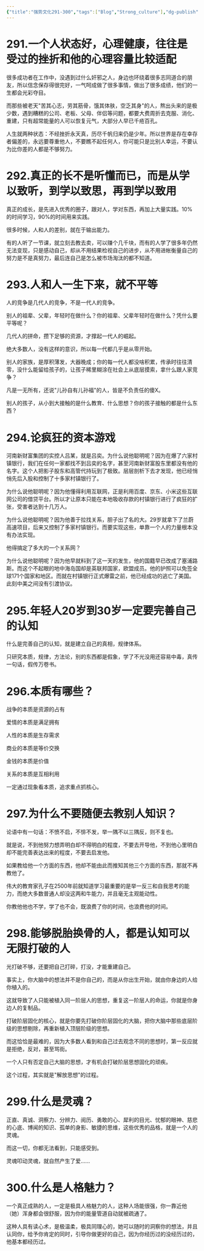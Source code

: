 ```yaml
---
{"title":"强势文化291-300","tags":["Blog","Strong_culture"],"dg-publish":true,"dg-note-icon":5,"permalink":"/🌓Interest_兴趣/Exalt/强势文化/30强势文化291-300/","dgPassFrontmatter":true,"noteIcon":5,"created":"2024-09-19T10:56:49.239+08:00","updated":"2024-09-19T12:34:41.109+08:00"}
---
```


# 291.一个人状态好，心理健康，往往是受过的挫折和他的心理容量比较适配

很多成功者在工作中，没遇到过什么奸邪之人，身边也环绕着很多志同道合的朋友，所以信念保存得很完好，一气呵成做了很多事情，做出了很多成绩，他们的一生都会光彩夺目。

而那些被老天"苦其心志，劳其筋骨，饿其体肤，空乏其身"的人，熬出头来的是极少数，遇到糟糕的公司、老板、父母、伴侣等问题，都要大费周折去克服、消化、重建，只有超常能量的人可以恢复元气，大部分人早已千疮百孔。

人生就两种状态：不经挫折永天真，历尽千帆归来仍是少年。所以世界是存在幸存者偏差的，永远要尊重他人，不要瞧不起任何人，你可能只是比别人幸运，不要认为比你差的人都是不够努力。

# 292.真正的长不是听懂而已，而是从学以致听，到学以致思，再到学以致用

真正的成长，是先进入优秀的圈子，跟对人，学对东西，再加上大量实践。10%的时间学习，90%的时间用来实践。

很多时候，人和人的差别，就在于输出能力。

有的人听了一节课，就立刻去教去卖，可以赚个几千块，而有的人学了很多年仍然无法变现，只是感动自己，却从不用结果检视自己的进步，从不用进帐衡量自己的努力是不是真努力，最后连自己是怎么被市场淘汰的都不知道。

# 293.人和人一生下来，就不平等

人的竞争是几代人的竞争，不是一代人的竞争。

别人的祖辈、父辈，年轻时在做什么？你的祖辈、父辈年轻时在做什么？凭什么要平等呢？

几代人的拼命，攒下足够的资源，才撑起一代人的崛起。

绝大多数人，没有这样的意识，所以每一代都几乎是从零开始。

别人的家族，是厚积薄发，大器晚成；你的每一代人都没啥积累，传承时往往清零，没什么能留给孩子的，让孩子稀里糊涂在社会上从底层摸索，拿什么跟人家竞争？

凡是一无所有，还说"儿孙自有儿孙福"的人，皆是不负责任的傻X。

别人的孩子，从小到大接触的是什么教育、什么思想？你的孩子接触的都是什么东西？

# 294.论疯狂的资本游戏

河南新财富集团的实控人吕某，就是吕奕。为什么说他聪明呢？因为在爆了六家村镇银行，我们在任何一家都找不到吕奕的名字，甚至河南新财富股东里都没有他的名字。这个人把影子股东和高管代持玩到了极致。层层剖析下去才发现，他已经悄悄先后入股和控制了十多家村镇银行了。

为什么说他聪明呢？因为他懂得利用互联网，正是利用百度、京东、小米这些互联网公司的借贷平台。所以才让原本只能在本地吸收存款的村镇银行进行了疯狂的扩张，受害者达到十几万人。

为什么说他聪明呢？因为他善于拉找关系，胆子出了名的大。29岁就拿下了兰蔚高速项目，后来又控制了多家村镇银行。而要实现这些，单靠一个人的力量根本没有办法实现。

他得搞定了多大的一个关系网？

为什么说他聪明呢？因为他早就料到了这一天的发生，他的国籍早已改成了塞浦路斯。而这个不起眼的地中海岛国却是英联邦国家，欧盟成员。他的护照可以免签全球171个国家和地区。而就在村镇银行正式爆雷之前，他已经成功的逃亡了美国。此刻中美之间没有引渡协议。

# 295.年轻人20岁到30岁一定要完善自己的认知

什么是完善自己的认知，就是建立自己的真相，规律体系。

只研究本质，规律，方法论，别的东西都是假象，学了不光没用还容易中毒，真传一句话，假传万卷书。

# 296.本质有哪些？

战争的本质是资源的占有

爱情的本质是满足拥有

人性的本质是生存需求

商业的本质是等价交换

金钱的本质是价值

关系的本质是互相利用

一定通过现象看本质，追求重点抓核心。

# 297.为什么不要随便去教别人知识？

论语中有一句话：不愤不启，不悱不发，举一隅不以三隅反，则不复也。

就是说，不到他努力想弄明白却不得明白的程度，不要去开导他，不到他心里明白却不能完善表达出来的程度，不要去启发他。

如果教给他一个方面的东西，他却不能由此而推知其他三个方面的东西，那就不再教他了。

伟大的教育家孔子在2500年前就知道学习最重要的是举一反三和自我思考的能力，而绝大多数普通人却没这两和牛能力，并且毫无主观能动性。

你教他他也不学，学了也不会，既浪费了你的时间，也浪费他的时间。

# 298.能够脱胎换骨的人，都是认知可以无限打破的人

光打破不够，还要把自己打碎，打没，才能重建自己。

事实上，你大脑中的想法并不是你自己的，而是从你出生开始，就由你身边的人给你植入的。

这就导致了人只能被植入同一阶层人的思想，重复这一阶层人的命运，你就是你身边人的复制品。

打破阶层固化的核心，就是你要先打破你阶层固化的大脑，把你大脑中那些底层阶级的思想剔除，再重新植入顶层阶级的思想。

而这恰恰是最难的，因为大多数人看到和自己过去观念不同的思想时，第一反应就是拒绝，反对，甚至骂街。

一个人只有否定自己大脑的思想，才有机会打破阶层思想固化的顽疾。

这个过程，其实就是"解放思想"的过程。

# 299.什么是灵魂？

正直、真诚、洞察力、分辨力、阅历、勇敢的心、犀利的目光、忧郁的眼神、慈悲的心底、博闻的知识、孤单的身影、敏捷的思维，这些优秀的品格，就是一个人的灵魂。

而这一切，你都无法看到，只能感受到。

灵魂叩动灵魂，就自然产生了爱......

# 300.什么是人格魅力？

一个真正成熟的人，一定是极具人格魅力的人，这种人场能很强，你一靠近他（她）浑身都会很舒服，因为你的能量管道自动就被疏通了。

这种人具有读心术，是极温柔，极具同理心的，她可以随时的洞察你的想法，并且认同你，给予你肯定的同时，引导你做更好的自己，因为你经历过的没经历过的，他基本都经历过。